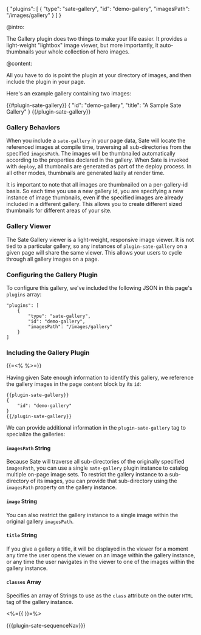 {
    "plugins": [
        {
            "type": "sate-gallery",
            "id": "demo-gallery",
            "imagesPath": "/images/gallery"
        }
    ]
}

@intro:

The Gallery plugin does two things to make your life easier. It provides a light-weight "lightbox" image viewer, but more importantly, it auto-thumbnails your whole collection of hero images.


@content:

All you have to do is point the plugin at your directory of images, and then include the plugin in your page.

Here's an example gallery containing two images:

{{#plugin-sate-gallery}}
{
    "id": "demo-gallery",
    "title": "A Sample Sate Gallery"
}
{{/plugin-sate-gallery}}

### Gallery Behaviors

When you include a `sate-gallery` in your page data, Sate will locate the referenced images at compile time, traversing all sub-directories from the specified `imagesPath`. The images will be thumbnailed automatically according to the properties declared in the gallery. When Sate is invoked with `deploy`, all thumbnails are generated as part of the deploy process. In all other modes, thumbnails are generated lazily at render time.

It is important to note that all images are thumbnailed on a per-gallery-id basis. So each time you use a new gallery id, you are specifying a new instance of image thumbnails, even if the specified images are already included in a different gallery. This allows you to create different sized thumbnails for different areas of your site.

### Gallery Viewer

The Sate Gallery viewer is a light-weight, responsive image viewer. It is not tied to a particular gallery, so any instances of `plugin-sate-gallery` on a given page will share the same viewer. This allows your users to cycle through all gallery images on a page.

### Configuring the Gallery Plugin

To configure this gallery, we've included the following JSON in this page's `plugins` array:

    "plugins": [
        {
            "type": "sate-gallery",
            "id": "demo-gallery",
            "imagesPath": "/images/gallery"
        }
    ]


### Including the Gallery Plugin
{{=<% %>=}}

Having given Sate enough information to identify this gallery, we reference the gallery images in the page `content` block by its `id`:

    {{plugin-sate-gallery}}
    {
        "id": "demo-gallery"
    }
    {{/plugin-sate-gallery}}

We can provide additional information in the `plugin-sate-gallery` tag to specialize the galleries:

#### `imagesPath` <span class="type string">String</span>

Because Sate will traverse all sub-directories of the originally specified `imagesPath`, you can use a single `sate-gallery` plugin instance to catalog multiple on-page image sets. To restrict the gallery instance to a sub-directory of its images, you can provide that sub-directory using the `imagesPath` property on the gallery instance.

#### `image` <span class="type string">String</span>

You can also restrict the gallery instance to a single image within the original gallery `imagesPath`.

#### `title` <span class="type string">String</span>

If you give a gallery a title, it will be displayed in the viewer for a moment any time the user opens the viewer on an image within the gallery instance, or any time the user navigates in the viewer to one of the images within the gallery instance.

#### `classes` <span class="type array">Array</span>

Specifies an array of Strings to use as the `class` attribute on the outer `HTML` tag of the gallery instance.






<%={{ }}=%>

{{{plugin-sate-sequenceNav}}}
    

